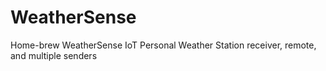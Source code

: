 # WeatherSense
Home-brew WeatherSense IoT Personal Weather Station receiver, remote, and multiple senders
